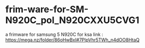 # frim-ware-for-SM-N920C_pol_N920CXXU5CVG1
a frimware for samsung 5 N920C for ksa
link : https://mega.nz/folder/86oHwBxI#7PlpVhr5TWh_n4dOO8HtaQ
